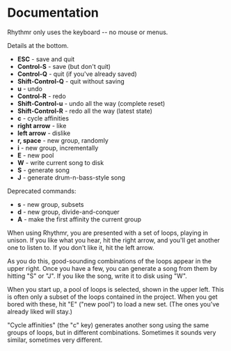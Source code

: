 Documentation
======

Rhythmr only uses the keyboard -- no mouse or menus.

Details at the bottom.

* **ESC** - save and quit
* **Control-S** - save (but don't quit)
* **Control-Q** - quit (if you've already saved)
* **Shift-Control-Q** - quit without saving
* **u** - undo
* **Control-R** - redo
* **Shift-Control-u** - undo all the way (complete reset)
* **Shift-Control-R** - redo all the way (latest state)
* **c** - cycle affinities
* **right arrow** - like
* **left arrow** - dislike
* **r, space** - new group, randomly
* **i** - new group, incrementally
* **E** - new pool
* **W** - write current song to disk
* **S** - generate song
* **J** - generate drum-n-bass-style song

Deprecated commands:
* **s** - new group, subsets
* **d** - new group, divide-and-conquer
* **A** - make the first affinity the current group

When using Rhythmr, you are presented with a set of loops, playing in unison. If you like what you hear, hit the right arrow, and you'll get another one to listen to. If you don't like it, hit the left arrow.

As you do this, good-sounding combinations of the loops appear in the upper right. Once you have a few, you can generate a song from them by hitting "S" or "J". If you like the song, write it to disk using "W".

When you start up, a pool of loops is selected, shown in the upper left. This is often only a subset of the loops contained in the project. When you get bored with these, hit "E" ("new pool") to load a new set. (The ones you've already liked will stay.)

"Cycle affinities" (the "c" key) generates another song using the same groups of loops, but in different combinations. Sometimes it sounds very similar, sometimes very different.
